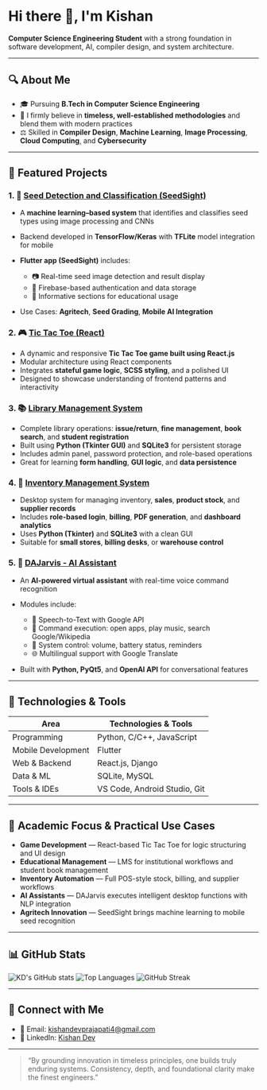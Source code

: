 # Hi there 👋, I'm Kishan

**Computer Science Engineering Student** with a strong foundation in software development, AI, compiler design, and system architecture.

---

## 🔍 About Me

* 🎓 Pursuing **B.Tech in Computer Science Engineering**
* 🧠 I firmly believe in **timeless, well-established methodologies** and blend them with modern practices
* ⚖️ Skilled in **Compiler Design**, **Machine Learning**, **Image Processing**, **Cloud Computing**, and **Cybersecurity**

---

## 📂 Featured Projects

### 1. 🌾 [Seed Detection and Classification (SeedSight)](https://github.com/smriti2805/seed/tree/recover-e5192e1)

* A **machine learning–based system** that identifies and classifies seed types using image processing and CNNs
* Backend developed in **TensorFlow/Keras** with **TFLite** model integration for mobile
* **Flutter app (SeedSight)** includes:

  * 📷 Real-time seed image detection and result display
  * 🔐 Firebase-based authentication and data storage
  * 📖 Informative sections for educational usage
* Use Cases: **Agritech**, **Seed Grading**, **Mobile AI Integration**

### 2. 🎮 [Tic Tac Toe (React)](https://github.com/kishandev2509/tic_tac_toe)

* A dynamic and responsive **Tic Tac Toe game built using React.js**
* Modular architecture using React components
* Integrates **stateful game logic**, **SCSS styling**, and a polished UI
* Designed to showcase understanding of frontend patterns and interactivity

### 3. 📚 [Library Management System](https://github.com/kishandev2509/LMS)

* Complete library operations: **issue/return**, **fine management**, **book search**, and **student registration**
* Built using **Python (Tkinter GUI)** and **SQLite3** for persistent storage
* Includes admin panel, password protection, and role-based operations
* Great for learning **form handling**, **GUI logic**, and **data persistence**

### 4. 💼 [Inventory Management System](https://github.com/kishandev2509/Inventory-Management-System)

* Desktop system for managing inventory, **sales**, **product stock**, and **supplier records**
* Includes **role-based login**, **billing**, **PDF generation**, and **dashboard analytics**
* Uses **Python (Tkinter)** and **SQLite3** with a clean GUI
* Suitable for **small stores**, **billing desks**, or **warehouse control**

### 5. 🤖 [DAJarvis - AI Assistant](https://github.com/kishandev2509/DAJarvis)

* An **AI-powered virtual assistant** with real-time voice command recognition
* Modules include:

  * 📝 Speech-to-Text with Google API
  * 🔧 Command execution: open apps, play music, search Google/Wikipedia
  * 🔌 System control: volume, battery status, reminders
  * 🌐 Multilingual support with Google Translate
* Built with **Python, PyQt5**, and **OpenAI API** for conversational features

---

## 🧰 Technologies & Tools

| Area               | Technologies & Tools              |
| ------------------ | --------------------------------- |
| Programming        | Python, C/C++, JavaScript         |
| Mobile Development | Flutter       |
| Web & Backend      | React.js, Django          |
| Data & ML          | SQLite, MySQL |
| Tools & IDEs       | VS Code, Android Studio, Git      |

---

## 🎯 Academic Focus & Practical Use Cases

* **Game Development** — React-based Tic Tac Toe for logic structuring and UI design
* **Educational Management** — LMS for institutional workflows and student book management
* **Inventory Automation** — Full POS-style stock, billing, and supplier workflows
* **AI Assistants** — DAJarvis executes intelligent desktop functions with NLP integration
* **Agritech Innovation** — SeedSight brings machine learning to mobile seed recognition

---

## 📊 GitHub Stats

![KD's GitHub stats](https://github-readme-stats.vercel.app/api?username=kishandev2509\&show_icons=true\&theme=default)
![Top Languages](https://github-readme-stats.vercel.app/api/top-langs/?username=kishandev2509\&layout=compact)
![GitHub Streak](https://streak-stats.demolab.com/?user=kishandev2509\&theme=default)

---

## 📢 Connect with Me

* 📧 Email: [kishandevprajapati4@gmail.com](mailto:kishandevprajapati4@gmail.com)
* 🔗 LinkedIn: [Kishan Dev](https://linkedin.com/in/kishan-dev-2567852a8/)

---

> “By grounding innovation in timeless principles, one builds truly enduring systems.
> Consistency, depth, and foundational clarity make the finest engineers.”
